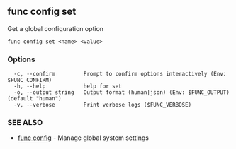 ## func config set

Get a global configuration option

```
func config set <name> <value>
```

### Options

```
  -c, --confirm         Prompt to confirm options interactively (Env: $FUNC_CONFIRM)
  -h, --help            help for set
  -o, --output string   Output format (human|json) (Env: $FUNC_OUTPUT) (default "human")
  -v, --verbose         Print verbose logs ($FUNC_VERBOSE)
```

### SEE ALSO

* [func config](func_config.md)	 - Manage global system settings

